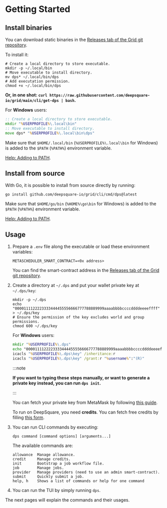 # Getting Started

## Install binaries

You can download static binaries in the [Releases tab of the Grid git repository](https://github.com/deepsquare-io/grid/releases?q=cli%2F&expanded=true).

To install it:

```shell
# Create a local directory to store executable.
mkdir -p ~/.local/bin
# Move executable to install directory.
mv dps* ~/.local/bin/dps
# Add executation permission.
chmod +x ~/.local/bin/dps
```

**Or, in one shot: `curl https://raw.githubusercontent.com/deepsquare-io/grid/main/cli/get-dps | bash`.**

For **Windows** users:

```bat
:: Create a local directory to store executable.
mkdir "%USERPROFILE%\.local\bin"
:: Move executable to install directory.
move dps* "%USERPROFILE%\.local\bin\dps"
```

Make sure that `$HOME/.local/bin` (`%USERPROFILE%\.local\bin` for Windows) is added to the `$PATH` (`%PATH%`) environment variable.

[Help: Adding to PATH](https://www.java.com/en/download/help/path.html).

## Install from source

With Go, it is possible to install from source directly by running:

```shell
go install github.com/deepsquare-io/grid/cli/cmd/dps@latest
```

Make sure that `$HOME/go/bin` (`%HOME%\go\bin` for Windows) is added to the `$PATH` (`%PATH%`) environment variable.

[Help: Adding to PATH](https://www.java.com/en/download/help/path.html).

## Usage

1. Prepare a `.env` file along the executable or load these environment variables:

   ```shell
   METASCHEDULER_SMART_CONTRACT=<0x address>
   ```

   You can find the smart-contract address in the [Releases tab of the Grid git repository](https://github.com/deepsquare-io/grid/releases?q=smart-contracts&expanded=true).

2. Create a directory at `~/.dps` and put your wallet private key at `~/.dps/key`:

   ```shell
   mkdir -p ~/.dps
   echo "0000111122223333444455556666777788889999aaaabbbbccccddddeeeeffff" > ~/.dps/key
   # Ensure the permission of the key excludes world and group permissions.
   chmod 600 ~/.dps/key
   ```

   For **Windows** users:

   ```bat
   mkdir "%USERPROFILE%\.dps"
   echo "0000111122223333444455556666777788889999aaaabbbbccccddddeeeeffff" > "%USERPROFILE%\.dps\key"
   icacls "%USERPROFILE%\.dps\key" /inheritance:r
   icacls "%USERPROFILE%\.dps\key" /grant:r "%username%":"(R)"
   ```

   :::note

   **If you want to typing these steps manually, or want to generate a private key instead, you can run `dps init`.**

   :::

   You can fetch your private key from MetaMask by following [this guide](https://support.metamask.io/hc/en-us/articles/360015289632-How-to-export-an-account-s-private-key#).

   To run on DeepSquare, you need **credits**. You can fetch free credits by filling [this form](https://share-eu1.hsforms.com/1PVlRXYdMSdy-iBH_PXx_0wev6gi).

3. You can run CLI commands by executing:

   ```shell
   dps command [command options] [arguments...]
   ```

   The available commands are:

   ```shell
   allowance  Manage allowance.
   credit     Manage credits.
   init       Bootstrap a job workflow file.
   job        Manage jobs.
   provider   Manage providers (need to use an admin smart-contract).
   submit     Quickly submit a job.
   help, h    Shows a list of commands or help for one command
   ```

4. You can run the TUI by simply running `dps`.

The next pages will explain the commands and their usages.
